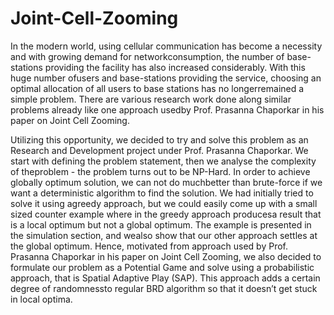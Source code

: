 # Joint-Cell-Zooming
In  the  modern  world,  using  cellular  communication  has  become  a  necessity  and  with  growing  demand  for  networkconsumption, the number of base-stations providing the facility has also increased considerably.  With this huge number ofusers and base-stations providing the service, choosing an optimal allocation of all users to base stations has no longerremained a simple problem.  There are various research work done along similar problems already like one approach usedby Prof.  Prasanna Chaporkar in his paper on Joint Cell Zooming.

Utilizing  this  opportunity,  we  decided  to  try  and  solve  this  problem  as  an  Research  and  Development  project  under Prof.  Prasanna Chaporkar.  We start with defining the problem statement, then we analyse the complexity of theproblem - the problem turns out to be NP-Hard.  In order to achieve globally optimum solution, we can not do muchbetter than brute-force if we want a deterministic algorithm to find the solution.  We had initially tried to solve it using agreedy approach, but we could easily come up with a small sized counter example where in the greedy approach producesa result that is a local optimum but not a global optimum.  The example is presented in the simulation section, and wealso show that our other approach settles at the global optimum.  Hence, motivated from approach used by Prof.  Prasanna Chaporkar in his paper on Joint Cell Zooming, we also decided to formulate our problem as a Potential Game and solve using a probabilistic approach, that is Spatial Adaptive Play (SAP). This approach adds a certain degree of randomnessto regular BRD algorithm so that it doesn’t get stuck in local optima.
